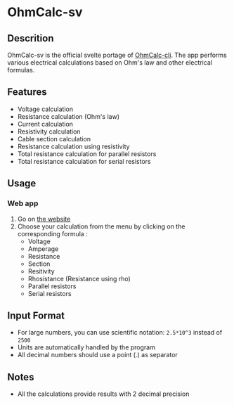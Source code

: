 # OhmCalc-sv

## Descrition
OhmCalc-sv is the official svelte portage of [OhmCalc-cli](https://github.com/Dexerix/OhmCalc-cli). The app performs various electrical calculations based on Ohm's law and other electrical formulas.

## Features
- Voltage calculation
- Resistance calculation (Ohm's law)
- Current calculation
- Resistivity calculation
- Cable section calculation
- Resistance calculation using resistivity
- Total resistance calculation for parallel resistors
- Total resistance calculation for serial resistors

## Usage
### Web app
1. Go on [the website](https://ohmcalc.retrosound.club)
2. Choose your calculation from the menu by clicking on the corresponding formula :
   - Voltage
   - Amperage
   - Resistance
   - Section
   - Resitivity
   - Rhosistance (Resistance using rho)
   - Parallel resistors
   - Serial resistors

## Input Format
- For large numbers, you can use scientific notation: `2.5*10^3` instead of `2500`
- Units are automatically handled by the program
- All decimal numbers should use a point (.) as separator

## Notes
- All the calculations provide results with 2 decimal precision
